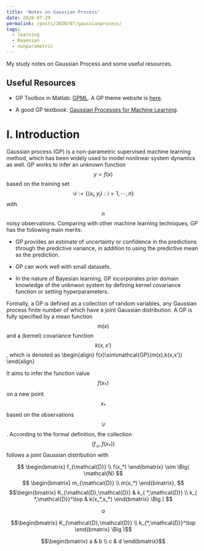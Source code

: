```yaml
---
title: 'Notes on Gaussian Process'
date: 2020-07-29
permalink: /posts/2020/07/gaussianprocess/
tags:
  - learning
  - Bayesian
  - nonparametric
---
```


<script id="MathJax-script" async src="<url-to-your-site>/mathjax/tex-chtml.js"></script>

My study notes on Gaussian Process and some useful resources.

Useful Resources
------

- GP Toolbox in Matlab: [GPML](http://www.gaussianprocess.org/gpml/code/matlab/doc/). A GP theme website is [here](http://www.gaussianprocess.org/).

- A good GP textbook: [Gaussian Processes for Machine Learning](http://www.gaussianprocess.org/gpml/chapters/RW.pdf).

I. Introduction
======

Gaussian process (GP) is a non-parametric supervised  machine learning method, which has been widely used to model nonlinear system dynamics as well.  GP works to infer an unknown function $$y = f(x)$$ based on the training set $$\mathcal{D}:= \{(x_i, y_i): i=1,\cdots,n\}$$ with $$n$$ noisy observations. Comparing with other machine learning techniques, GP has the following main merits: 

- GP provides an estimate of uncertainty or confidence in the predictions through the predictive variance, in addition to using the predictive mean as the prediction.

- GP can work well with small datasets.

- In the nature of Bayesian learning, GP incorporates prior domain knowledge of the unknwon system by defining kernel covariance function or setting  hyperparameters.

Formally, a GP is defined as a collection of random variables, any Gaussian process finite number of which have a joint Gaussian distribution. A GP is fully specified by a mean function $$m(x)$$ and a (kernel) covariance function $$k(x,x')$$, which is denoted as 
\begin{align}
f(x)\sim\mathcal{GP}(m(x),k(x,x'))
\end{align}

It aims to infer the function value $$f(x_*)$$ on a new point $$x_{*}$$ based on the observations $$\mathcal{D}$$. According to the formal definition, the collection $$(f_{\mathcal{D}}, f(x_*))$$ follows a joint Gaussian distribution with 

$$ \begin{bmatrix}
   f_{\mathcal{D}} \\ f(x_*)
    \end{bmatrix} \sim \Big( \mathcal{N} $$    $$  \begin{bmatrix} m_{\mathcal{D}} \\ m(x_*)   \end{bmatrix}, $$    $$\begin{bmatrix}   K_{\mathcal{D},\mathcal{D}} & k_{ *,\mathcal{D}} \\  k_{ *,\mathcal{D}}^\top & k(x_*,x_*)   \end{bmatrix} \Big ) $$

$$a$$

$$\begin{bmatrix}   K_{\mathcal{D},\mathcal{D}} \\  k_{*,\mathcal{D}}^\top  \end{bmatrix} \Big )$$


$$\begin{bmatrix} 
a & b \\
c & d 
\end{bmatrix}$$
